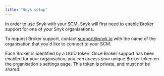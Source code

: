 ```yaml
---
title: "Snyk setup"
---
```


In order to use Snyk with your SCM, Snyk will first need to enable Broker support for one of your Snyk organisations.

To request Broker support, contact [support@snyk.io](mailto:support@snyk.io) with the name of the organisation that you'd like to connect to your SCM.

Each Broker is identified by a UUID token. Once Broker support has been enabled for your organisation, you can access your unique Broker token on the organisation's settings page. This token is private, and must not be shared.
